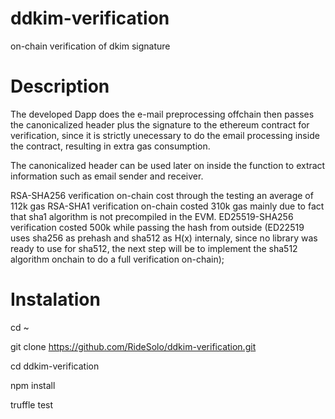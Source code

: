 # ddkim-verification
on-chain verification of dkim signature 

# Description

The developed Dapp does the e-mail preprocessing offchain then passes the canonicalized header plus the signature to the ethereum contract for verification, since it is strictly unecessary to do the email processing inside the contract, resulting in extra gas consumption.

The canonicalized header can  be used later on inside the function to extract information such as email sender and receiver.

RSA-SHA256 verification on-chain cost through the testing an average of 112k gas 
RSA-SHA1 verification on-chain costed  310k gas mainly due to fact that sha1 algorithm is not precompiled in the EVM.
ED25519-SHA256 verification costed 500k while passing the hash from outside (ED22519 uses sha256 as prehash and sha512 as H(x) internaly, since no library was ready to use for sha512, the next step will be to implement the sha512 algorithm onchain to do a full verification on-chain);

# Instalation

cd ~

git clone https://github.com/RideSolo/ddkim-verification.git

cd ddkim-verification

npm install

truffle test
